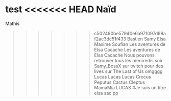 test
<<<<<<< HEAD
Naïd
=======
Mathis
>>>>>>> c502490be57940e6a971097d99af2ae3dc51f433
Bastien
Samy 
Elsa
Maxime
Soufian
Les aventures de Elsa Cacache
Les aventures de Elsa Cacache
Nous pouvons retrouver tous les mercredis soir Samy_BossX sur twitch pour des lives sur The Last of Us omgggg
Lucas
Lucas
Lucas
Crocus
Peputus
Cactus
Cleptus
MamaMia
LUCAS
#Je suis un titre
elsa sac pp

